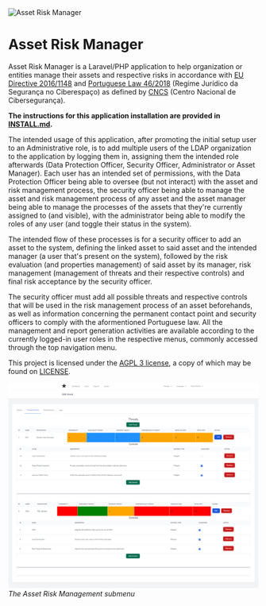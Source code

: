 <img src="https://upload.wikimedia.org/wikipedia/commons/b/b5/Asterisk.svg" alt="Asset Risk Manager">

# Asset Risk Manager

Asset Risk Manager is a Laravel/PHP application to help organization or entities manage their assets and respective
risks in accordance with [EU Directive 2016/1148](https://eur-lex.europa.eu/eli/dir/2016/1148/oj)
and [Portuguese Law 46/2018](https://www.cncs.gov.pt/docs/regime-jurdico-da-segurana-do-ciberespao.pdf) (Regime Jurídico
da Segurança no Ciberespaço) as defined by [CNCS](https://www.cncs.gov.pt/pt/regime-juridico/) (Centro Nacional de
Cibersegurança).

**The instructions for this application installation are provided in [INSTALL.md](INSTALL.md).**

The intended usage of this application, after promoting the initial setup user to an Administrative role, is to add
multiple users of the LDAP organization to the application by logging them in, assigning them the intended role
afterwards (Data Protection Officer, Security Officer, Administrator or Asset Manager). Each user has an intended set of
permissions, with the Data Protection Officer being able to oversee (but not interact) with the asset and risk
management process, the security officer being able to manage the asset and risk management process of any asset and the
asset manager being able to manage the processes of the assets that they're currently assigned to (and visible), with
the administrator being able to modify the roles of any user (and toggle their status in the system).

The intended flow of these processes is for a security officer to add an asset to the system, defining the linked asset
to said asset and the intended manager (a user that's present on the system), followed by the risk evaluation (and
properties management) of said asset by its manager, risk management (management of threats and their respective
controls) and final risk acceptance by the security officer.

The security officer must add all possible threats and
respective controls that will be used in the risk management process of an asset beforehands, as well as information
concerning the permanent contact point and security officers to comply with the aformentioned Portuguese law.
All the management and report generation activities are available according to the currently logged-in user roles in
the respective menus, commonly accessed through the top navigation menu.

This project is licensed under the [AGPL 3 license](https://www.gnu.org/licenses/agpl-3.0.en.html), a copy of which may
be found on [LICENSE](LICENSE).

![](documentation/asset_risk_management_process.png)
*The Asset Risk Management submenu*



